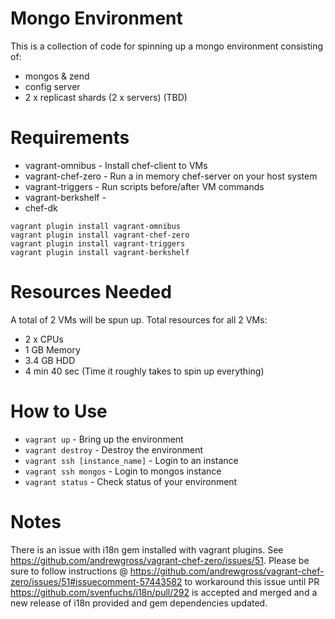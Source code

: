 Mongo Environment
=================
This is a collection of code for spinning up a mongo environment consisting of:
* mongos & zend
* config server
* 2 x replicast shards (2 x servers) (TBD)

Requirements
============
* vagrant-omnibus - Install chef-client to VMs
* vagrant-chef-zero - Run a in memory chef-server on your host system
* vagrant-triggers - Run scripts before/after VM commands
* vagrant-berkshelf -
* chef-dk

```
vagrant plugin install vagrant-omnibus
vagrant plugin install vagrant-chef-zero
vagrant plugin install vagrant-triggers
vagrant plugin install vagrant-berkshelf
```

Resources Needed
================
A total of 2 VMs will be spun up.  Total resources for all 2 VMs:
* 2 x CPUs
* 1 GB Memory
* 3.4 GB HDD
* 4 min 40 sec (Time it roughly takes to spin up everything)

How to Use
==========
* `vagrant up` - Bring up the environment
* `vagrant destroy` - Destroy the environment
* `vagrant ssh [instance_name]` - Login to an instance
* `vagrant ssh mongos` - Login to mongos instance
* `vagrant status` - Check status of your environment

Notes
=====
There is an issue with i18n gem installed with vagrant plugins.  See https://github.com/andrewgross/vagrant-chef-zero/issues/51.  Please be sure to follow instructions @ https://github.com/andrewgross/vagrant-chef-zero/issues/51#issuecomment-57443582 to workaround this issue until PR https://github.com/svenfuchs/i18n/pull/292 is accepted and merged and a new release of i18n provided and gem dependencies updated.

